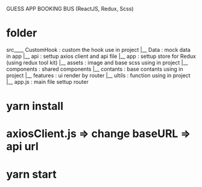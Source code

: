  GUESS APP BOOKING BUS (ReactJS, Redux, Scss)

 # folder
 
 src____ CustomHook : custom the hook use in project
      |__ Data : mock data in app
      |__ api : settup axios client and api file
      |__ app : settup store for Redux (using redux tool kit)
      |__ assets : image and base scss using in project
      |__ components : shared components
      |__ contants :  base contants using in project
      |__ features : ui render by router
      |__ ultils : function using in project
      |__ app.js : main file settup router

# yarn install

# axiosClient.js => change baseURL => api url

# yarn start


